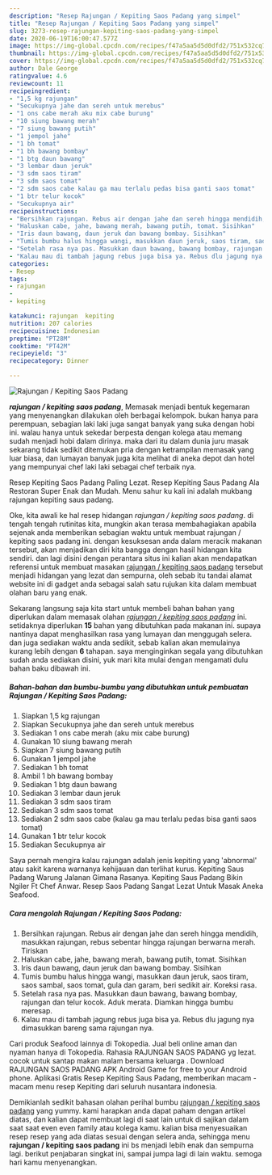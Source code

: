 ```yaml
---
description: "Resep Rajungan / Kepiting Saos Padang yang simpel"
title: "Resep Rajungan / Kepiting Saos Padang yang simpel"
slug: 3273-resep-rajungan-kepiting-saos-padang-yang-simpel
date: 2020-06-19T16:00:47.577Z
image: https://img-global.cpcdn.com/recipes/f47a5aa5d5d0dfd2/751x532cq70/rajungan-kepiting-saos-padang-foto-resep-utama.jpg
thumbnail: https://img-global.cpcdn.com/recipes/f47a5aa5d5d0dfd2/751x532cq70/rajungan-kepiting-saos-padang-foto-resep-utama.jpg
cover: https://img-global.cpcdn.com/recipes/f47a5aa5d5d0dfd2/751x532cq70/rajungan-kepiting-saos-padang-foto-resep-utama.jpg
author: Dale George
ratingvalue: 4.6
reviewcount: 11
recipeingredient:
- "1,5 kg rajungan"
- "Secukupnya jahe dan sereh untuk merebus"
- "1 ons cabe merah aku mix cabe burung"
- "10 siung bawang merah"
- "7 siung bawang putih"
- "1 jempol jahe"
- "1 bh tomat"
- "1 bh bawang bombay"
- "1 btg daun bawang"
- "3 lembar daun jeruk"
- "3 sdm saos tiram"
- "3 sdm saos tomat"
- "2 sdm saos cabe kalau ga mau terlalu pedas bisa ganti saos tomat"
- "1 btr telur kocok"
- "Secukupnya air"
recipeinstructions:
- "Bersihkan rajungan. Rebus air dengan jahe dan sereh hingga mendidih, masukkan rajungan, rebus sebentar hingga rajungan berwarna merah. Tiriskan"
- "Haluskan cabe, jahe, bawang merah, bawang putih, tomat. Sisihkan"
- "Iris daun bawang, daun jeruk dan bawang bombay. Sisihkan"
- "Tumis bumbu halus hingga wangi, masukkan daun jeruk, saos tiram, saos sambal, saos tomat, gula dan garam, beri sedikit air. Koreksi rasa."
- "Setelah rasa nya pas. Masukkan daun bawang, bawang bombay, rajungan dan telur kocok. Aduk merata. Diamkan hingga bumbu meresap."
- "Kalau mau di tambah jagung rebus juga bisa ya. Rebus dlu jagung nya dimasukkan bareng sama rajungan nya."
categories:
- Resep
tags:
- rajungan
- 
- kepiting

katakunci: rajungan  kepiting 
nutrition: 207 calories
recipecuisine: Indonesian
preptime: "PT28M"
cooktime: "PT42M"
recipeyield: "3"
recipecategory: Dinner

---
```



![Rajungan / Kepiting Saos Padang](https://img-global.cpcdn.com/recipes/f47a5aa5d5d0dfd2/751x532cq70/rajungan-kepiting-saos-padang-foto-resep-utama.jpg)

<b><i>rajungan / kepiting saos padang</i></b>, Memasak menjadi bentuk kegemaran yang menyenangkan dilakukan oleh berbagai kelompok. bukan hanya para perempuan, sebagian laki laki juga sangat banyak yang suka dengan hobi ini. walau hanya untuk sekedar berpesta dengan kolega atau memang sudah menjadi hobi dalam dirinya. maka dari itu dalam dunia juru masak sekarang tidak sedikit ditemukan pria dengan ketrampilan memasak yang luar biasa, dan lumayan banyak juga kita melihat di aneka depot dan hotel yang mempunyai chef laki laki sebagai chef terbaik nya.

Resep Kepiting Saos Padang Paling Lezat. Resep Kepiting Saus Padang Ala Restoran Super Enak dan Mudah. Menu sahur ku kali ini adalah mukbang rajungan kepiting saus padang.

Oke, kita awali ke hal resep hidangan <i>rajungan / kepiting saos padang</i>. di tengah tengah rutinitas kita, mungkin akan terasa membahagiakan apabila sejenak anda memberikan sebagian waktu untuk membuat rajungan / kepiting saos padang ini. dengan kesuksesan anda dalam meracik makanan tersebut, akan menjadikan diri kita bangga dengan hasil hidangan kita sendiri. dan lagi disini dengan perantara situs ini kalian akan mendapatkan referensi untuk membuat masakan <u>rajungan / kepiting saos padang</u> tersebut menjadi hidangan yang lezat dan sempurna, oleh sebab itu tandai alamat website ini di gadget anda sebagai salah satu rujukan kita dalam membuat olahan baru yang enak.


Sekarang langsung saja kita start untuk membeli bahan bahan yang diperlukan dalam memasak olahan <u><i>rajungan / kepiting saos padang</i></u> ini. setidaknya diperlukan <b>15</b> bahan yang dibutuhkan pada makanan ini. supaya nantinya dapat menghasilkan rasa yang lumayan dan menggugah selera. dan juga sediakan waktu anda sedikit, sebab kalian akan memulainya kurang lebih dengan <b>6</b> tahapan. saya menginginkan segala yang dibutuhkan sudah anda sediakan disini, yuk mari kita mulai dengan mengamati dulu bahan baku dibawah ini.

<!--inarticleads1-->

##### Bahan-bahan dan bumbu-bumbu yang dibutuhkan untuk pembuatan Rajungan / Kepiting Saos Padang:

1. Siapkan 1,5 kg rajungan
1. Siapkan Secukupnya jahe dan sereh untuk merebus
1. Sediakan 1 ons cabe merah (aku mix cabe burung)
1. Gunakan 10 siung bawang merah
1. Siapkan 7 siung bawang putih
1. Gunakan 1 jempol jahe
1. Sediakan 1 bh tomat
1. Ambil 1 bh bawang bombay
1. Sediakan 1 btg daun bawang
1. Sediakan 3 lembar daun jeruk
1. Sediakan 3 sdm saos tiram
1. Sediakan 3 sdm saos tomat
1. Sediakan 2 sdm saos cabe (kalau ga mau terlalu pedas bisa ganti saos tomat)
1. Gunakan 1 btr telur kocok
1. Sediakan Secukupnya air


Saya pernah mengira kalau rajungan adalah jenis kepiting yang &#39;abnormal&#39; atau sakit karena warnanya kehijauan dan terlihat kurus. Kepiting Saus Padang Warung Jalanan Gimana Rasanya. Kepiting Saus Padang Bikin Ngiler Ft Chef Anwar. Resep Saos Padang Sangat Lezat Untuk Masak Aneka Seafood. 

<!--inarticleads2-->

##### Cara mengolah Rajungan / Kepiting Saos Padang:

1. Bersihkan rajungan. Rebus air dengan jahe dan sereh hingga mendidih, masukkan rajungan, rebus sebentar hingga rajungan berwarna merah. Tiriskan
1. Haluskan cabe, jahe, bawang merah, bawang putih, tomat. Sisihkan
1. Iris daun bawang, daun jeruk dan bawang bombay. Sisihkan
1. Tumis bumbu halus hingga wangi, masukkan daun jeruk, saos tiram, saos sambal, saos tomat, gula dan garam, beri sedikit air. Koreksi rasa.
1. Setelah rasa nya pas. Masukkan daun bawang, bawang bombay, rajungan dan telur kocok. Aduk merata. Diamkan hingga bumbu meresap.
1. Kalau mau di tambah jagung rebus juga bisa ya. Rebus dlu jagung nya dimasukkan bareng sama rajungan nya.


Cari produk Seafood lainnya di Tokopedia. Jual beli online aman dan nyaman hanya di Tokopedia. Rahasia RAJUNGAN SAOS PADANG yg lezat. cocok untuk santap makan malam bersama keluarga . Download RAJUNGAN SAOS PADANG APK Android Game for free to your Android phone. Aplikasi Gratis Resep Kepiting Saus Padang, memberikan macam - macam menu resep Kepiting dari seluruh nusantara indonesia. 

Demikianlah sedikit bahasan olahan perihal bumbu <u>rajungan / kepiting saos padang</u> yang yummy. kami harapkan anda dapat paham dengan artikel diatas, dan kalian dapat membuat lagi di saat lain untuk di sajikan dalam saat saat even even family atau kolega kamu. kalian bisa menyesuaikan resep resep yang ada diatas sesuai dengan selera anda, sehingga menu <b>rajungan / kepiting saos padang</b> ini bs menjadi lebih enak dan sempurna lagi. berikut penjabaran singkat ini, sampai jumpa lagi di lain waktu. semoga hari kamu menyenangkan.
